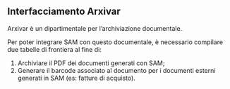 **Interfacciamento Arxivar**
-------------------------------

Arxivar è un dipartimentale per l’archiviazione documentale. 

Per poter integrare SAM con questo documentale, è necessario compilare due tabelle di frontiera al fine di:

1. Archiviare il PDF dei documenti generati con SAM;
2. Generare il barcode associato al documento per i documenti esterni generati in SAM (es: fatture di acquisto).